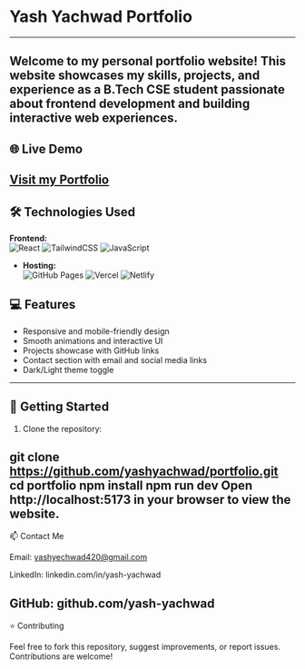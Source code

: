 # Yash Yachwad Portfolio
---
Welcome to my personal portfolio website! This website showcases my skills, projects, and experience as a B.Tech CSE student passionate about frontend development and building interactive web experiences.
---
## 🌐 Live Demo

[Visit my Portfolio](https://portfolio-two-xi-10.vercel.app/)
---
## 🛠️ Technologies Used
 **Frontend:**  
![React](https://img.shields.io/badge/-React-61DAFB?style=flat&logo=react&logoColor=black)   ![TailwindCSS](https://img.shields.io/badge/-TailwindCSS-38B2AC?style=flat&logo=tailwindcss&logoColor=white)  ![JavaScript](https://img.shields.io/badge/-JavaScript-F7DF1E?style=flat&logo=javascript&logoColor=black)

  

- **Hosting:**  
![GitHub Pages](https://img.shields.io/badge/-GitHubPages-181717?style=flat&logo=github&logoColor=white)  ![Vercel](https://img.shields.io/badge/-Vercel-000000?style=flat&logo=vercel&logoColor=white)  ![Netlify](https://img.shields.io/badge/-Netlify-00C7B7?style=flat&logo=netlify&logoColor=white)

## 💻 Features

- Responsive and mobile-friendly design
- Smooth animations and interactive UI
- Projects showcase with GitHub links
- Contact section with email and social media links
- Dark/Light theme toggle

---
## 🚀 Getting Started

1. Clone the repository:

git clone https://github.com/yashyachwad/portfolio.git
cd portfolio
npm install
npm run dev
Open http://localhost:5173 in your browser to view the website.
---
📫 Contact Me

Email: yashyechwad420@gmail.com

LinkedIn: linkedin.com/in/yash-yachwad

GitHub: github.com/yash-yachwad
---
⭐ Contributing

Feel free to fork this repository, suggest improvements, or report issues. Contributions are welcome!

